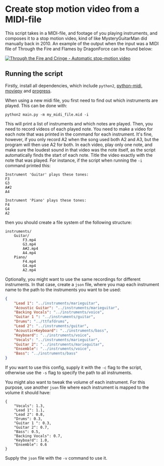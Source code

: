 # Create stop motion video from a MIDI-file

This script takes in a MIDI-file, and footage of you playing instruments,
and composes it to a stop motion video, kind of like MysteryGuitarMan did
manually back in 2010. An example of the output when the input was a MIDI
file of Through the Fire and Flames by DragonForce can be found below:

[![Through the Fire and Cringe - Automatic stop-motion video](http://img.youtube.com/vi/LJeUr76gGnc/0.jpg)](https://www.youtube.com/watch?v=LJeUr76gGnc)

## Running the script

Firstly, install all dependencies, which include `python2`, [python-midi](https://github.com/vishnubob/python-midi), [moviepy](https://zulko.github.io/moviepy/install.html) and [progress](https://pypi.org/project/progress/).

When using a new midi file, you first need to find out which instruments are played. This can be done with:

```
python2 main.py -m my_midi_file.mid -i
```

This will print a list of instruments and which notes are played. Then, you need to record videos of each played note.
You need to make a video for each note that was printed in the command for each instrument.
It's fine, however, if you only record A2 when the song used both A2 and A3, but the program will then use A2 for both.
In each video, play only one note, and make sure the loudest sound in that video was the note itself, as the script
automatically finds the start of each note. Title the video exactly with the note that was played. For instance, if
the script when running the `-i` command printed this:

```
Instrument 'Guitar' plays these tones:
F3
G3
A#2
A4

Instrument 'Piano' plays these tones:
F4
G4
A2
```

then you should create a file system of the following structure:

```
instruments/
    Guitar/
        F3.mp4
        G3.mp4
        A#2.mp4
        A4.mp4
    Piano/
        F4.mp4
        G4.mp4
        A2.mp4
```

Optionally, you might want to use the same recordings for different instruments. In that case, create a `json` file,
where you map each instrument name to the path to the instruments you want to be used:

```json
{
    "Lead 1": "../instruments/marieguitar",
    "Acoustic Guitar": "../instruments/marieguitar",
    "Backing Vocals": "../instruments/voice",
    "Guitar 1 ": "../instruments/guitar",
    "Drums": "../ttfafdrums",
    "Lead 2": "../instruments/guitar",
    "Acoustic+Keyboard": "../instruments/bass",
    "Keyboard": "../instruments/voice",
    "Vocals": "../instruments/marieguitar",
    "Guitar 2": "../instruments/marieguitar",
    "Ensemble": "../instruments/voice",
    "Bass": "../instruments/bass"
}
```

If you want to use this config, supply it with the `-c` flag to the script, otherwise use the `-s` flag to specify 
the path to all instruments.

You might also want to tweak the volume of each instrument. For this purpose, use another `json` file where each
instrument is mapped to the volume it should have:

```
{
    "Vocals": 1.3,
    "Lead 1": 1.1,
    "Lead 2": 0.8,
    "Drums": 0.3,
    "Guitar 1 ": 0.3,
    "Guitar 2": 0.7,
    "Bass": 0.5,
    "Backing Vocals": 0.7,
    "Keyboard": 1.0,
    "Ensemble": 0.6
}
```

Supply the `json` file with the `-v` command to use it.

